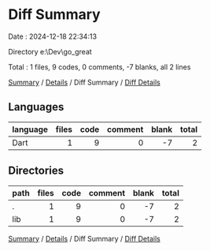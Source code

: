 # Diff Summary

Date : 2024-12-18 22:34:13

Directory e:\\Dev\\go_great

Total : 1 files,  9 codes, 0 comments, -7 blanks, all 2 lines

[Summary](results.md) / [Details](details.md) / Diff Summary / [Diff Details](diff-details.md)

## Languages
| language | files | code | comment | blank | total |
| :--- | ---: | ---: | ---: | ---: | ---: |
| Dart | 1 | 9 | 0 | -7 | 2 |

## Directories
| path | files | code | comment | blank | total |
| :--- | ---: | ---: | ---: | ---: | ---: |
| . | 1 | 9 | 0 | -7 | 2 |
| lib | 1 | 9 | 0 | -7 | 2 |

[Summary](results.md) / [Details](details.md) / Diff Summary / [Diff Details](diff-details.md)